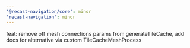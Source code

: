 ```yaml
---
'@recast-navigation/core': minor
'recast-navigation': minor
---
```


feat: remove off mesh connections params from generateTileCache, add docs for alternative via custom TileCacheMeshProcess
